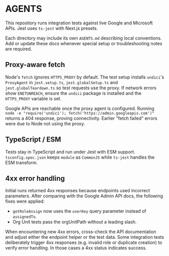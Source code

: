 # AGENTS

This repository runs integration tests against live Google and Microsoft APIs. Jest uses `ts-jest` with Next.js presets.

Each directory may include its own `AGENTS.md` describing local conventions. Add or update these docs whenever special setup or troubleshooting notes are required.

## Proxy-aware fetch
Node's `fetch` ignores `HTTPS_PROXY` by default. The test setup installs `undici`'s `ProxyAgent` in `jest.setup.ts`, `jest.globalSetup.ts` and `jest.globalTeardown.ts` so test requests use the proxy. If network errors show `ENETUNREACH`, ensure the `undici` package is installed and the `HTTPS_PROXY` variable is set.

Google APIs are reachable once the proxy agent is configured. Running
`node -e "require('undici'); fetch('https://admin.googleapis.com')"`
returns a 404 response, proving connectivity. Earlier "fetch failed" errors
were due to Node not using the proxy.

## TypeScript / ESM
Tests stay in TypeScript and run under Jest with ESM support. `tsconfig.spec.json` keeps `module` as `CommonJS` while `ts-jest` handles the ESM transform.

## 4xx error handling
Initial runs returned 4xx responses because endpoints used incorrect parameters. After comparing with the Google Admin API docs, the following fixes were applied:

- `getRoleAssign` now uses the `userKey` query parameter instead of `assignedTo`.
- Org Unit tests pass the orgUnitPath without a leading slash.

When encountering new 4xx errors, cross-check the API documentation and adjust either the endpoint helper or the test data.
Some integration tests deliberately trigger 4xx responses (e.g. invalid role or duplicate creation) to verify error handling. In those cases a 4xx status indicates success.
